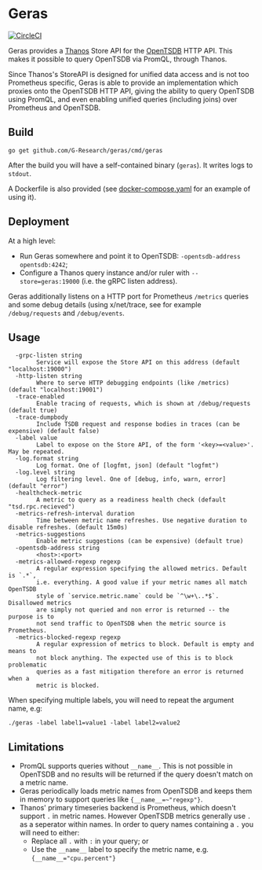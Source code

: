 # Geras
[![CircleCI](https://circleci.com/gh/G-Research/geras/tree/master.svg?style=svg)](https://circleci.com/gh/G-Research/geras/tree/master)

Geras provides a [Thanos](https://thanos.io) Store API for the [OpenTSDB](http://opentsdb.net) HTTP API.
This makes it possible to query OpenTSDB via PromQL, through Thanos.

Since Thanos's StoreAPI is designed for unified data access and is not too Prometheus specific,
Geras is able to provide an implementation which proxies onto the OpenTSDB HTTP API, giving the
ability to query OpenTSDB using PromQL, and even enabling unified queries (including joins) over
Prometheus and OpenTSDB.

## Build

```
go get github.com/G-Research/geras/cmd/geras
```

After the build you will have a self-contained binary (`geras`). It writes logs to `stdout`.

A Dockerfile is also provided (see [docker-compose.yaml](test/docker-compose.yaml) for an example of using it).

## Deployment

At a high level:

* Run Geras somewhere and point it to OpenTSDB: `-opentsdb-address opentsdb:4242`;
* Configure a Thanos query instance and/or ruler with `--store=geras:19000` (i.e. the gRPC listen address).

Geras additionally listens on a HTTP port for Prometheus `/metrics` queries and some debug details
(using x/net/trace, see for example `/debug/requests` and `/debug/events`.

## Usage

```
  -grpc-listen string
        Service will expose the Store API on this address (default "localhost:19000")
  -http-listen string
        Where to serve HTTP debugging endpoints (like /metrics) (default "localhost:19001")
  -trace-enabled
        Enable tracing of requests, which is shown at /debug/requests (default true)
  -trace-dumpbody
        Include TSDB request and response bodies in traces (can be expensive) (default false)
  -label value
        Label to expose on the Store API, of the form '<key>=<value>'. May be repeated.
  -log.format string
        Log format. One of [logfmt, json] (default "logfmt")
  -log.level string
        Log filtering level. One of [debug, info, warn, error] (default "error")
  -healthcheck-metric
        A metric to query as a readiness health check (default "tsd.rpc.recieved")
  -metrics-refresh-interval duration
        Time between metric name refreshes. Use negative duration to disable refreshes. (default 15m0s)
  -metrics-suggestions
        Enable metric suggestions (can be expensive) (default true)
  -opentsdb-address string
        <host>:<port>
  -metrics-allowed-regexp regexp
        A regular expression specifying the allowed metrics. Default is `.*`,
        i.e. everything. A good value if your metric names all match OpenTSDB
        style of `service.metric.name` could be `^\w+\..*$`. Disallowed metrics
        are simply not queried and non error is returned -- the purpose is to
        not send traffic to OpenTSDB when the metric source is Prometheus.
  -metrics-blocked-regexp regexp
        A regular expression of metrics to block. Default is empty and means to
        not block anything. The expected use of this is to block problematic
        queries as a fast mitigation therefore an error is returned when a
        metric is blocked.
```

When specifying multiple labels, you will need to repeat the argument name, e.g:

```
./geras -label label1=value1 -label label2=value2
``` 

## Limitations

* PromQL supports queries without `__name__`. This is not possible in OpenTSDB and no results will be returned if the query doesn't match on a metric name.
* Geras periodically loads metric names from OpenTSDB and keeps them in memory to support queries like `{__name__=~"regexp"}`.
* Thanos' primary timeseries backend is Prometheus, which doesn't support `.` in metric names. However OpenTSDB metrics generally use `.` as a seperator within names. In order to query names containing a `.` you will need to either:
  * Replace all `.` with `:` in your query; or
  * Use the `__name__` label to specify the metric name, e.g. `{__name__="cpu.percent"}`
